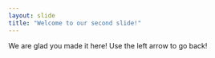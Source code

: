 ```yaml
---
layout: slide
title: "Welcome to our second slide!"
---
```

We are glad you made it here!
Use the left arrow to go back!
